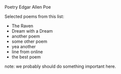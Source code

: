 Poetry
Edgar Allen Poe

Selected poems from this list:
* The Raven
* Dream with a Dream
* another poem
* some other poem
* yea another
* line from online
* the best poem





note: we probably should do something important here. 
